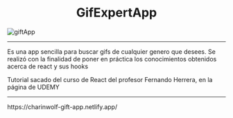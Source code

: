 <h1 align='center'> GifExpertApp </h1>

![giftApp](https://user-images.githubusercontent.com/76216411/210419441-ea3a7d2a-c226-40c7-bee5-bcf230f51ac5.png)

<hr />

<p> Es una app sencilla para buscar gifs de cualquier genero que desees. Se realizó con la finalidad de poner en práctica los conocimientos obtenidos acerca de react
  y sus hooks </p>
  
<p> Tutorial sacado del curso de React del profesor Fernando Herrera, en la página de UDEMY </p> 

<hr />
  
<p> https://charinwolf-gift-app.netlify.app/ </p> 
